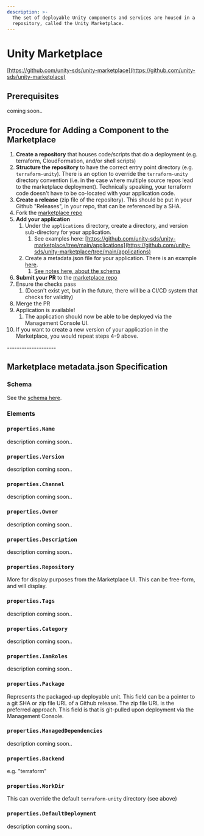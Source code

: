 ```yaml
---
description: >-
  The set of deployable Unity components and services are housed in a
  repository, called the Unity Marketplace.
---
```


# Unity Marketplace

[https://github.com/unity-sds/unity-marketplace](https://github.com/unity-sds/unity-marketplace)

## Prerequisites

coming soon..

## Procedure for Adding a Component to the Marketplace

1. **Create a repository** that houses code/scripts that do a deployment (e.g. terraform, CloudFormation, and/or shell scripts)
2. **Structure the repository** to have the correct entry point directory (e.g. `terraform-unity`).  There is an option to override the `terraform-unity` directory convention (i.e. in the case where multiple source repos lead to the marketplace deployment).  Technically speaking, your terraform code doesn't have to be co-located with your application code.
3. **Create a release** (zip file of the repository).  This should be put in your Github "Releases", in your repo, that can be referenced by a SHA.
4. Fork the [marketplace repo](https://github.com/unity-sds/unity-marketplace)
5. **Add your application**
   1. Under the `applications` directory, create a directory, and version sub-directory for your application.&#x20;
      1. See examples here:  [https://github.com/unity-sds/unity-marketplace/tree/main/applications](https://github.com/unity-sds/unity-marketplace/tree/main/applications)
   2. Create a metadata.json file for your application.  There is an example [here](https://github.com/unity-sds/unity-marketplace/blob/main/applications/sample-application/0.1/metadata.json).&#x20;
      1. [See notes here, about the schema](unity-marketplace.md#marketplace-metadata.json-specification)
6. **Submit your PR** to the [marketplace repo](https://github.com/unity-sds/unity-marketplace)
7. Ensure the checks pass
   1. (Doesn't exist yet, but in the future, there will be a CI/CD system that checks for validity)
8. Merge the PR
9. Application is available!
   1. The application should now be able to be deployed via the Management Console UI.
10. If you want to create a new version of your application in the Marketplace, you would repeat steps 4-9 above.

\--------------------

## Marketplace metadata.json Specification

### Schema

See the [schema here](https://github.com/unity-sds/unity-marketplace#readme).&#x20;

### Elements

### `properties.Name`

description coming soon..

### `properties.Version`

description coming soon..

### `properties.Channel`

description coming soon..

### `properties.Owner`

description coming soon..

### `properties.Description`

description coming soon..

### `properties.Repository`

More for display purposes from the Marketplace UI.  This can be free-form, and will display.

### `properties.Tags`

description coming soon..

### `properties.Category`

description coming soon..

### `properties.IamRoles`

description coming soon..

### `properties.Package`

Represents the packaged-up deployable unit.  This field can be a pointer to a git SHA or zip file URL of a Github release.  The zip file URL is the preferred approach.  This field is that is git-pulled upon deployment via the Management Console.

### `properties.ManagedDependencies`

description coming soon..

### `properties.Backend`

e.g. "terraform"

### `properties.WorkDir`

This can override the default `terraform-unity` directory (see above)

### `properties.DefaultDeployment`

description coming soon..



